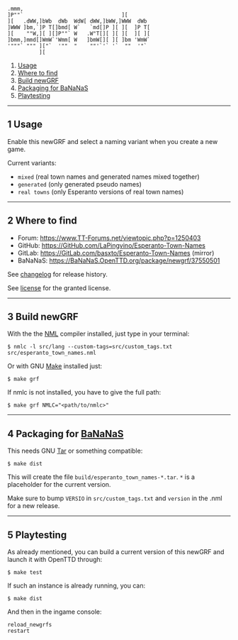     .mmm,
    ]P""`                               ][
    ][   .dWW,]bWb  dWb  WdW[ dWW,]bWW,]WWW  dWb
    ]WWW ]bm,`]P T[]bmd[ W`   `md[]P ][ ][  ]P T[
    ][    ""W,][ ][]P""` W   .W"T[][ ][ ][  ][ ][
    ]bmm,]mmd[]WmW`'Wmm[ W   ]bmW[][ ][ ]bm 'WmW`
    '"""` """ ]["`  '""  "    ""'`'` '`  ""  '"`
              ][

1. [Usage]
2. [Where to find]
3. [Build newGRF]
4. [Packaging for BaNaNaS]
5. [Playtesting]


-------
1 Usage
-------

Enable this newGRF and select a naming variant when you create a new game.

Current variants:
- `mixed` (real town names and generated names mixed together)
- `generated` (only generated pseudo names)
- `real towns` (only Esperanto versions of real town names)


---------------
2 Where to find
---------------

- Forum:   https://www.TT-Forums.net/viewtopic.php?p=1250403
- GitHub:  https://GitHub.com/LaPingvino/Esperanto-Town-Names
- GitLab:  https://GitLab.com/basxto/Esperanto-Town-Names (mirror)
- BaNaNaS: https://BaNaNaS.OpenTTD.org/package/newgrf/37550501

See [changelog] for release history.

See [license] for the granted license.


--------------
3 Build newGRF
--------------

With the the [NML] compiler installed, just type in your terminal:

    $ nmlc -l src/lang --custom-tags=src/custom_tags.txt src/esperanto_town_names.nml

Or with GNU [Make] installed just:

    $ make grf

If nmlc is not installed, you have to give the full path:

    $ make grf NMLC="<path/to/nmlc>"


---------------------------
4 Packaging for [BaNaNaS]
---------------------------

This needs GNU [Tar] or something compatible:

    $ make dist

This will create the file `build/esperanto_town_names-*.tar`.
`*` is a placeholder for the current version.

Make sure to bump `VERSIO` in `src/custom_tags.txt`
and `version` in the .nml for a new release.


---------------------------
5 Playtesting
---------------------------

As already mentioned, you can build a current version of this newGRF
and launch it with OpenTTD through:

    $ make test

If such an instance is already running, you can:

    $ make dist

And then in the ingame console:

    reload_newgrfs
    restart

[changelog]:             CHANGELOG.md
[license]:               LICENSE.md
[NML]:                   https://github.com/OpenTTD/NML
[Make]:                  https://www.GNU.org/software/Make/
[BaNaNaS]:               https://BaNaNaS.OpenTTD.org/
[Tar]:                   https://www.GNU.org/software/Tar/

[Usage]:                 #1-usage
[Where to find]:         #2-where-to-find
[Build newGRF]:          #3-build-newgrf
[Packaging for BaNaNaS]: #4-packaging-for-bananas
[Playtesting]:           #5-playtesting